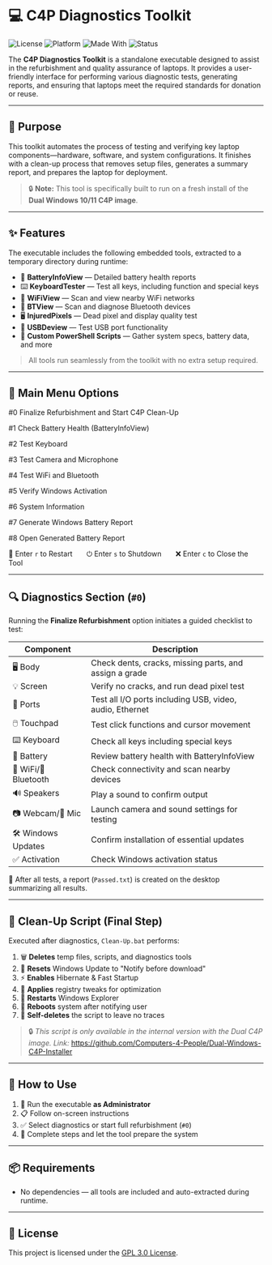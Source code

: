 # 💻 C4P Diagnostics Toolkit

![License](https://img.shields.io/github/license/arnoldssemuyaga/C4P-Diagnostics-Toolkit?style=flat-square)
![Platform](https://img.shields.io/badge/Platform-Windows-blue?style=flat-square)
![Made With](https://img.shields.io/badge/Built%20With-Batch%20%26%20PowerShell-lightgrey?style=flat-square)
![Status](https://img.shields.io/badge/Status-Active-brightgreen?style=flat-square)

The **C4P Diagnostics Toolkit** is a standalone executable designed to assist in the refurbishment and quality assurance of laptops. It provides a user-friendly interface for performing various diagnostic tests, generating reports, and ensuring that laptops meet the required standards for donation or reuse.

---

## 🎯 Purpose

This toolkit automates the process of testing and verifying key laptop components—hardware, software, and system configurations. It finishes with a clean-up process that removes setup files, generates a summary report, and prepares the laptop for deployment.

> 🔒 **Note:** This tool is specifically built to run on a fresh install of the **Dual Windows 10/11 C4P image**.

---

## ✨ Features

The executable includes the following embedded tools, extracted to a temporary directory during runtime:

- 🔋 **BatteryInfoView** — Detailed battery health reports  
- ⌨️ **KeyboardTester** — Test all keys, including function and special keys  
- 📶 **WiFiView** — Scan and view nearby WiFi networks  
- 📡 **BTView** — Scan and diagnose Bluetooth devices  
- 🖥️ **InjuredPixels** — Dead pixel and display quality test  
- 🔌 **USBDeview** — Test USB port functionality  
- 📜 **Custom PowerShell Scripts** — Gather system specs, battery data, and more

> All tools run seamlessly from the toolkit with no extra setup required.

---

## 🧭 Main Menu Options

#0 Finalize Refurbishment and Start C4P Clean-Up

#1 Check Battery Health (BatteryInfoView)

#2 Test Keyboard

#3 Test Camera and Microphone

#4 Test WiFi and Bluetooth

#5 Verify Windows Activation

#6 System Information

#7 Generate Windows Battery Report

#8 Open Generated Battery Report

🔁 Enter `r` to Restart  ⏻ Enter `s` to Shutdown  ❌ Enter `c` to Close the Tool

---

## 🔍 Diagnostics Section (`#0`)

Running the **Finalize Refurbishment** option initiates a guided checklist to test:

| Component             | Description                                                                |
|-----------------------|----------------------------------------------------------------------------|
|      🖥️  Body        |            Check dents, cracks, missing parts, and assign a grade          |
|      💡  Screen       |            Verify no cracks, and run dead pixel test                       |
|      🔌  Ports       |            Test all I/O ports including USB, video, audio, Ethernet        |
|      🖱️  Touchpad     |            Test click functions and cursor movement                        |
|      ⌨️ Keyboard     |            Check all keys including special keys                           |
|      🔋  Battery      |            Review battery health with BatteryInfoView                      |
| 📶 WiFi/📡 Bluetooth |            Check connectivity and scan nearby devices                      |
|      🔊  Speakers    |            Play a sound to confirm output                                  |
|   📷 Webcam/🎤 Mic   |            Launch camera and sound settings for testing                   |
|  🛠️ Windows Updates  |            Confirm installation of essential updates                       |
|    ✅  Activation    |            Check Windows activation status                                 |

📄 After all tests, a report (`Passed.txt`) is created on the desktop summarizing all results.

---

## 🧹 Clean-Up Script (Final Step)

Executed after diagnostics, `Clean-Up.bat` performs:

1. 🗑️ **Deletes** temp files, scripts, and diagnostics tools  
2. 🔧 **Resets** Windows Update to "Notify before download"  
3. ⚡ **Enables** Hibernate & Fast Startup  
4. 🧠 **Applies** registry tweaks for optimization  
5. 🔁 **Restarts** Windows Explorer  
6. 🔄 **Reboots** system after notifying user  
7. 🧨 **Self-deletes** the script to leave no traces  

> 🔒 *This script is only available in the internal version with the Dual C4P image. Link:* https://github.com/Computers-4-People/Dual-Windows-C4P-Installer

---

## 🚀 How to Use

1. 🛑 Run the executable **as Administrator**  
2. 📋 Follow on-screen instructions  
3. ✅ Select diagnostics or start full refurbishment (`#0`)  
4. 🧼 Complete steps and let the tool prepare the system

---

## 📦 Requirements

- No dependencies — all tools are included and auto-extracted during runtime.

---

## 📄 License

This project is licensed under the [GPL 3.0 License](LICENSE).
